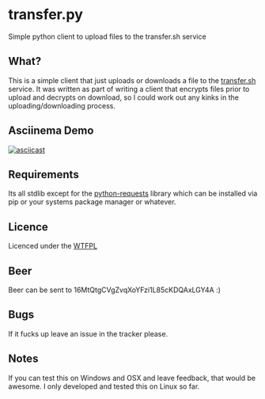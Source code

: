 # transfer.py
Simple python client to upload files to the transfer.sh service

## What?
This is a simple client that just uploads or downloads a file to the [transfer.sh](https://transfer.sh) service. It was written as part of writing a client that encrypts files prior to upload and decrypts on download, so I could work out any kinks in the uploading/downloading process.

## Asciinema Demo
[![asciicast](https://asciinema.org/a/18674.png)](https://asciinema.org/a/18674)

## Requirements
Its all stdlib except for the [python-requests](https://pypi.python.org/pypi/requests) library which can be installed via pip or your systems package manager or whatever.

## Licence
Licenced under the [WTFPL](http://wtfpl.net)

## Beer
Beer can be sent to 16MtQtgCVgZvqXoYFzi1L85cKDQAxLGY4A :)

## Bugs
If it fucks up leave an issue in the tracker please.

## Notes
If you can test this on Windows and OSX and leave feedback, that would be awesome. I only developed and tested this on Linux so far.
